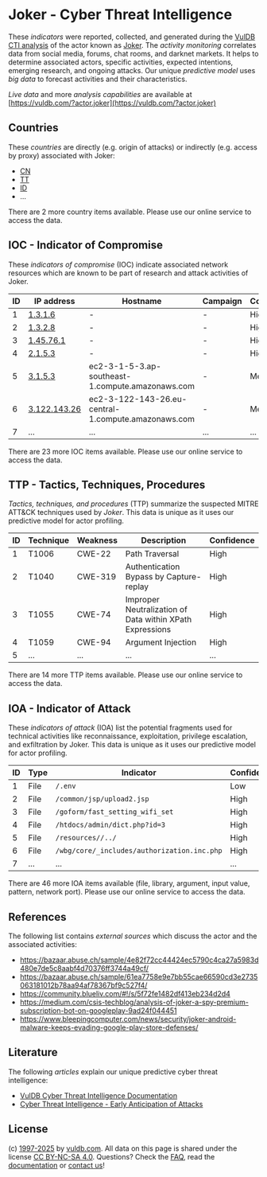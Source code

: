 # Joker - Cyber Threat Intelligence

These _indicators_ were reported, collected, and generated during the [VulDB CTI analysis](https://vuldb.com/?kb.cti) of the actor known as [Joker](https://vuldb.com/?actor.joker). The _activity monitoring_ correlates data from social media, forums, chat rooms, and darknet markets. It helps to determine associated actors, specific activities, expected intentions, emerging research, and ongoing attacks. Our unique _predictive model_ uses _big data_ to forecast activities and their characteristics.

_Live data_ and more _analysis capabilities_ are available at [https://vuldb.com/?actor.joker](https://vuldb.com/?actor.joker)

## Countries

These _countries_ are directly (e.g. origin of attacks) or indirectly (e.g. access by proxy) associated with Joker:

* [CN](https://vuldb.com/?country.cn)
* [TT](https://vuldb.com/?country.tt)
* [ID](https://vuldb.com/?country.id)
* ...

There are 2 more country items available. Please use our online service to access the data.

## IOC - Indicator of Compromise

These _indicators of compromise_ (IOC) indicate associated network resources which are known to be part of research and attack activities of Joker.

ID | IP address | Hostname | Campaign | Confidence
-- | ---------- | -------- | -------- | ----------
1 | [1.3.1.6](https://vuldb.com/?ip.1.3.1.6) | - | - | High
2 | [1.3.2.8](https://vuldb.com/?ip.1.3.2.8) | - | - | High
3 | [1.45.76.1](https://vuldb.com/?ip.1.45.76.1) | - | - | High
4 | [2.1.5.3](https://vuldb.com/?ip.2.1.5.3) | - | - | High
5 | [3.1.5.3](https://vuldb.com/?ip.3.1.5.3) | ec2-3-1-5-3.ap-southeast-1.compute.amazonaws.com | - | Medium
6 | [3.122.143.26](https://vuldb.com/?ip.3.122.143.26) | ec2-3-122-143-26.eu-central-1.compute.amazonaws.com | - | Medium
7 | ... | ... | ... | ...

There are 23 more IOC items available. Please use our online service to access the data.

## TTP - Tactics, Techniques, Procedures

_Tactics, techniques, and procedures_ (TTP) summarize the suspected MITRE ATT&CK techniques used by _Joker_. This data is unique as it uses our predictive model for actor profiling.

ID | Technique | Weakness | Description | Confidence
-- | --------- | -------- | ----------- | ----------
1 | T1006 | CWE-22 | Path Traversal | High
2 | T1040 | CWE-319 | Authentication Bypass by Capture-replay | High
3 | T1055 | CWE-74 | Improper Neutralization of Data within XPath Expressions | High
4 | T1059 | CWE-94 | Argument Injection | High
5 | ... | ... | ... | ...

There are 14 more TTP items available. Please use our online service to access the data.

## IOA - Indicator of Attack

These _indicators of attack_ (IOA) list the potential fragments used for technical activities like reconnaissance, exploitation, privilege escalation, and exfiltration by Joker. This data is unique as it uses our predictive model for actor profiling.

ID | Type | Indicator | Confidence
-- | ---- | --------- | ----------
1 | File | `/.env` | Low
2 | File | `/common/jsp/upload2.jsp` | High
3 | File | `/goform/fast_setting_wifi_set` | High
4 | File | `/htdocs/admin/dict.php?id=3` | High
5 | File | `/resources//../` | High
6 | File | `/wbg/core/_includes/authorization.inc.php` | High
7 | ... | ... | ...

There are 46 more IOA items available (file, library, argument, input value, pattern, network port). Please use our online service to access the data.

## References

The following list contains _external sources_ which discuss the actor and the associated activities:

* https://bazaar.abuse.ch/sample/4e82f72cc44424ec5790c4ca27a5983d480e7de5c8aabf4d70376ff3744a49cf/
* https://bazaar.abuse.ch/sample/61ea7758e9e7bb55cae66590cd3e2735063181012b78aa94af78367bf9c527f4/
* https://community.blueliv.com/#!/s/5f72fe1482df413eb234d2d4
* https://medium.com/csis-techblog/analysis-of-joker-a-spy-premium-subscription-bot-on-googleplay-9ad24f044451
* https://www.bleepingcomputer.com/news/security/joker-android-malware-keeps-evading-google-play-store-defenses/

## Literature

The following _articles_ explain our unique predictive cyber threat intelligence:

* [VulDB Cyber Threat Intelligence Documentation](https://vuldb.com/?kb.cti)
* [Cyber Threat Intelligence - Early Anticipation of Attacks](https://www.scip.ch/en/?labs.20201022)

## License

(c) [1997-2025](https://vuldb.com/?kb.changelog) by [vuldb.com](https://vuldb.com/?kb.about). All data on this page is shared under the license [CC BY-NC-SA 4.0](https://creativecommons.org/licenses/by-nc-sa/4.0/). Questions? Check the [FAQ](https://vuldb.com/?kb.faq), read the [documentation](https://vuldb.com/?kb) or [contact us](https://vuldb.com/?contact)!
